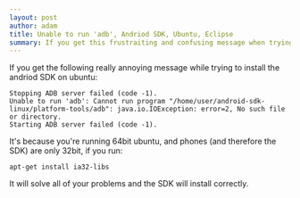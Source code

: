 ```yaml
---
layout: post
author: adam
title: Unable to run 'adb', Andriod SDK, Ubuntu, Eclipse
summary: If you get this frustraiting and confusing message when trying to install the andriod SDK in Ubuntu, the fix is pretty easy.
---
```


If you get the following really annoying message while trying to install the andriod SDK on ubuntu:

    Stopping ADB server failed (code -1).
    Unable to run 'adb': Cannot run program "/home/user/android-sdk-linux/platform-tools/adb": java.io.IOException: error=2, No such file or directory.
    Starting ADB server failed (code -1).


It's because you're running 64bit ubuntu, and phones (and therefore the SDK) are only 32bit, if you run:

    apt-get install ia32-libs

It will solve all of your problems and the SDK will install correctly.
